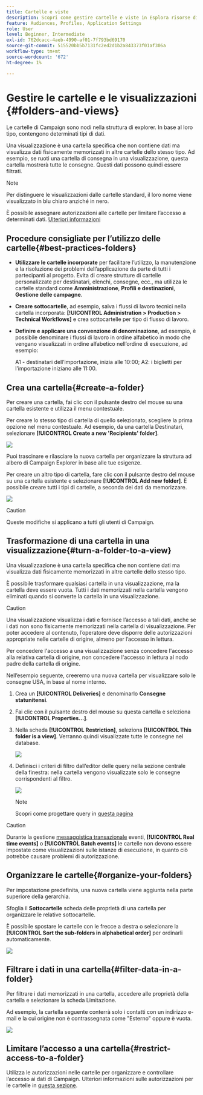 ```yaml
---
title: Cartelle e viste
description: Scopri come gestire cartelle e viste in Esplora risorse di Campaign
feature: Audiences, Profiles, Application Settings
role: User
level: Beginner, Intermediate
exl-id: 762dcacc-4aeb-4990-af01-7f793bd69170
source-git-commit: 515520bb5b7131fc2ed2d1b2a843373f01af306a
workflow-type: tm+mt
source-wordcount: '672'
ht-degree: 1%

---
```


# Gestire le cartelle e le visualizzazioni {#folders-and-views}

Le cartelle di Campaign sono nodi nella struttura di explorer. In base al loro tipo, contengono determinati tipi di dati.

Una visualizzazione è una cartella specifica che non contiene dati ma visualizza dati fisicamente memorizzati in altre cartelle dello stesso tipo. Ad esempio, se ruoti una cartella di consegna in una visualizzazione, questa cartella mostrerà tutte le consegne. Questi dati possono quindi essere filtrati.


>[!NOTE]
>Per distinguere le visualizzazioni dalle cartelle standard, il loro nome viene visualizzato in blu chiaro anziché in nero.

È possibile assegnare autorizzazioni alle cartelle per limitare l’accesso a determinati dati. [Ulteriori informazioni](#restrict-access-to-a-folder)

## Procedure consigliate per l’utilizzo delle cartelle{#best-practices-folders}

* **Utilizzare le cartelle incorporate** per facilitare l’utilizzo, la manutenzione e la risoluzione dei problemi dell’applicazione da parte di tutti i partecipanti al progetto. Evita di creare strutture di cartelle personalizzate per destinatari, elenchi, consegne, ecc., ma utilizza le cartelle standard come **Amministrazione**, **Profili e destinazioni**, **Gestione delle campagne**.

* **Creare sottocartelle**, ad esempio, salva i flussi di lavoro tecnici nella cartella incorporata: **[!UICONTROL Administration > Production > Technical Workflows]** e crea sottocartelle per tipo di flusso di lavoro.

* **Definire e applicare una convenzione di denominazione**, ad esempio, è possibile denominare i flussi di lavoro in ordine alfabetico in modo che vengano visualizzati in ordine alfabetico nell’ordine di esecuzione, ad esempio:

   A1 - destinatari dell’importazione, inizia alle 10:00; A2: i biglietti per l’importazione iniziano alle 11:00.

## Crea una cartella{#create-a-folder}

Per creare una cartella, fai clic con il pulsante destro del mouse su una cartella esistente e utilizza il menu contestuale.

Per creare lo stesso tipo di cartella di quello selezionato, scegliere la prima opzione nel menu contestuale. Ad esempio, da una cartella Destinatari, selezionare **[!UICONTROL Create a new 'Recipients' folder]**.

![](assets/create-recipient-folder.png)

Puoi trascinare e rilasciare la nuova cartella per organizzare la struttura ad albero di Campaign Explorer in base alle tue esigenze.

Per creare un altro tipo di cartella, fare clic con il pulsante destro del mouse su una cartella esistente e selezionare **[!UICONTROL Add new folder]**. È possibile creare tutti i tipi di cartelle, a seconda dei dati da memorizzare.

![](assets/add-new-folder.png)

>[!CAUTION]
>Queste modifiche si applicano a tutti gli utenti di Campaign.

## Trasformazione di una cartella in una visualizzazione{#turn-a-folder-to-a-view}

Una visualizzazione è una cartella specifica che non contiene dati ma visualizza dati fisicamente memorizzati in altre cartelle dello stesso tipo.

È possibile trasformare qualsiasi cartella in una visualizzazione, ma la cartella deve essere vuota. Tutti i dati memorizzati nella cartella vengono eliminati quando si converte la cartella in una visualizzazione.

>[!CAUTION]
>
>Una visualizzazione visualizza i dati e fornisce l’accesso a tali dati, anche se i dati non sono fisicamente memorizzati nella cartella di visualizzazione. Per poter accedere al contenuto, l’operatore deve disporre delle autorizzazioni appropriate nelle cartelle di origine, almeno per l’accesso in lettura.
>
>Per concedere l&#39;accesso a una visualizzazione senza concedere l&#39;accesso alla relativa cartella di origine, non concedere l&#39;accesso in lettura al nodo padre della cartella di origine.

Nell’esempio seguente, creeremo una nuova cartella per visualizzare solo le consegne USA, in base al nome interno.

1. Crea un **[!UICONTROL Deliveries]** e denominarlo **Consegne statunitensi**.
1. Fai clic con il pulsante destro del mouse su questa cartella e seleziona **[!UICONTROL Properties...]**.
1. Nella scheda **[!UICONTROL Restriction]**, seleziona **[!UICONTROL This folder is a view]**. Verranno quindi visualizzate tutte le consegne nel database.

   ![](assets/this-folder-is-a-view.png)

1. Definisci i criteri di filtro dall’editor delle query nella sezione centrale della finestra: nella cartella vengono visualizzate solo le consegne corrispondenti al filtro.

   ![](assets/filter-view.png)

   >[!NOTE]
   >
   >Scopri come progettare query in [questa pagina](create-filters.md#advanced-filters)


>[!CAUTION]
>
>Durante la gestione [messaggistica transazionale](../send/transactional.md) eventi, **[!UICONTROL Real time events]** o **[!UICONTROL Batch events]** le cartelle non devono essere impostate come visualizzazioni sulle istanze di esecuzione, in quanto ciò potrebbe causare problemi di autorizzazione.

## Organizzare le cartelle{#organize-your-folders}

Per impostazione predefinita, una nuova cartella viene aggiunta nella parte superiore della gerarchia.

Sfoglia il **Sottocartelle** scheda delle proprietà di una cartella per organizzare le relative sottocartelle.

È possibile spostare le cartelle con le frecce a destra o selezionare la **[!UICONTROL Sort the sub-folders in alphabetical order]** per ordinarli automaticamente.

![](assets/sort-folders.png)


## Filtrare i dati in una cartella{#filter-data-in-a-folder}

Per filtrare i dati memorizzati in una cartella, accedere alle proprietà della cartella e selezionare la scheda Limitazione.

Ad esempio, la cartella seguente conterrà solo i contatti con un indirizzo e-mail e la cui origine non è contrassegnata come &quot;Esterno&quot; oppure è vuota.

![](assets/add-a-filter-to-a-folder.png)


## Limitare l’accesso a una cartella{#restrict-access-to-a-folder}

Utilizza le autorizzazioni nelle cartelle per organizzare e controllare l’accesso ai dati di Campaign. Ulteriori informazioni sulle autorizzazioni per le cartelle in [questa sezione](../start/folder-permissions.md).
